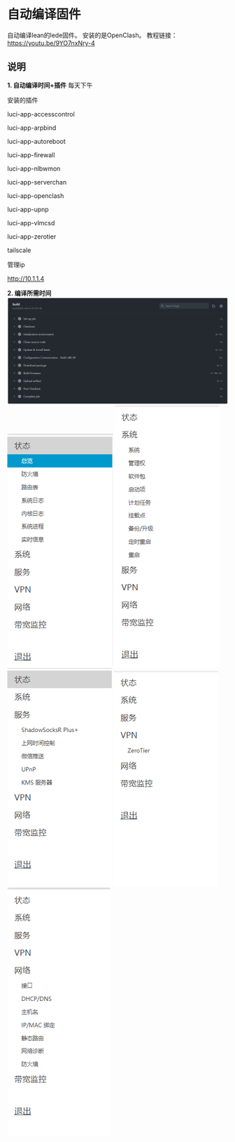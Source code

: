 # 自动编译固件

自动编译lean的lede固件。
安装的是OpenClash。
教程链接：https://youtu.be/9YO7nxNry-4

## 说明

**1. 自动编译时间+插件**
每天下午

安装的插件

luci-app-accesscontrol

luci-app-arpbind

luci-app-autoreboot

luci-app-firewall

luci-app-nlbwmon

luci-app-serverchan

luci-app-openclash

luci-app-upnp

luci-app-vlmcsd

luci-app-zerotier

tailscale

管理ip

http://10.1.1.4

    
**2. 编译所需时间**
![编译所需时间](IMG/0.编译所需时间.png) 
![状态](IMG/1.状态.png) 
![系统](IMG/2.系统.png) 
![服务](IMG/3.服务.png) 
![VPN](IMG/4.VPN.png) 
![网络](IMG/5.网络.png) 

